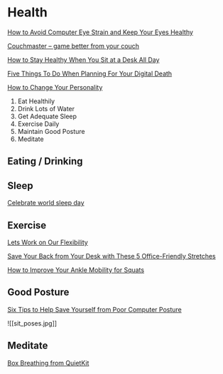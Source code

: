 # Health

[How to Avoid Computer Eye Strain and Keep Your Eyes Healthy](https://www.howtogeek.com/54872/how-to-avoid-computer-eye-strain-and-keep-your-eyes-healthy/ "How to Avoid Computer Eye Strain and Keep Your Eyes Healthy")

[Couchmaster – game better from your couch ](http://www.redferret.net/?p=58026)

[How to Stay Healthy When You Sit at a Desk All Day ](https://www.lifesavvy.com/608/how-to-stay-healthy-when-you-sit-at-a-desk-all-day/)

[Five Things To Do When Planning For Your Digital Death ](https://lifehacker.com/five-things-to-do-when-planning-for-your-digital-death-1826496843)

[How to Change Your Personality](https://lifehacker.com/how-to-change-your-personality-1830317055)

1. Eat Healthily
2. Drink Lots of Water
3. Get Adequate Sleep
4. Exercise Daily
5. Maintain Good Posture
6. Meditate

## Eating / Drinking


## Sleep

[Celebrate world sleep day ](https://www.lifesavvy.com/19200/celebrate-world-sleep-day-by-adopting-one-of-these-healthy-habits/)

## Exercise

[Lets Work on Our Flexibility ](https://vitals.lifehacker.com/lets-work-on-our-flexibility-1842104101)

[Save Your Back from Your Desk with These 5 Office-Friendly Stretches ](https://www.lifesavvy.com/7575/save-your-back-from-your-desk-with-these-5-office-friendly-stretches/)

[How to Improve Your Ankle Mobility for Squats](https://vitals.lifehacker.com/how-to-improve-your-ankle-mobility-for-squats-1842315361)


## Good Posture

[Six Tips to Help Save Yourself from Poor Computer Posture ](https://www.howtogeek.com/349796/six-tips-to-help-save-yourself-from-poor-computer-posture/)

![[sit_poses.jpg]]

## Meditate

[Box Breathing from QuietKit](https://quietkit.com/box-breathing/)
